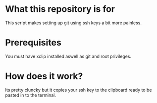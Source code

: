 # What this repository is for
This script makes setting up git using ssh keys a bit more painless.


# Prerequisites
You must have xclip installed aswell as git and root privileges.


# How does it work?
Its pretty cluncky but it copies your ssh key to the clipboard ready to be pasted in to the terminal.
